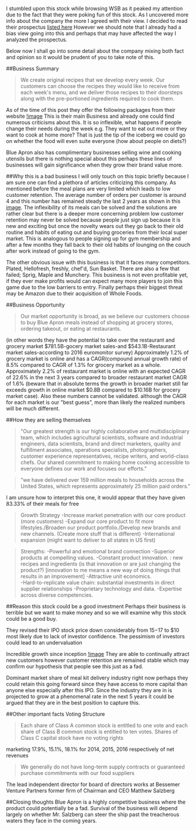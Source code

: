 

I stumbled upon this stock while browsing WSB as it peaked my attention due
to the fact that they were poking fun of this stock. As I uncovered more info
about the company the more I agreed with their view. I decided to read their
prospectus [listed here](https://www.sec.gov/Archives/edgar/data/1701114/000104746917004316/a2232581z424b4.htm)
However we should note that I already had a bias view going into this and perhaps
that may have affected the way I analyzed the prospectus.

Below now I shall go into some detail about the company mixing both fact and opinion
so it would be prudent of you to take note of this.

##Business Summary
>We create original recipes that we develop every week. Our customers can choose the recipes they would like to receive from each week's menu, and we deliver those recipes to their doorsteps along with the pre-portioned ingredients required to cook them.

As of the time of this post they offer the following packages from their website
[!image](images/posts/blue_apron_packages.png) This is their main Business
and already one could find numerous criticisms about this. It is so inflexible,
what happens if people change their needs during the week e.g. They want to eat
out more or they want to cook at home more? That is just the tip of the iceberg
we could go on whether the food will even suite everyone (how about people on
diets?)

Blue Apron also has complimentary businesses selling wine and cooking utensils but
there is nothing special about this perhaps these lines of businesses will gain
significance when they grow their brand value more.

##Why this is a bad business
I will only touch on this topic briefly because I am sure one can find a plethora
of articles criticizing this company.
As mentioned before the meal plans are very limited which leads to low customer
retention. The average number of orders per customer is around 4 and this number
has remained steady the last 2 years as shown in this [image](filler).
The inflexibility of its meals can be solved and the solutions are rather clear
but there is a deeper more concerning problem low customer retention may
never be solved because people just sign up because it is new and exciting but
once the novelty wears out they go back to their old routine and habits of eating
out and buying groceries from their local super market. This is analogous to people
signing up for gym membership and after a few months they fall back to their old habits
of lounging on the couch after work instead of going to the gym.

The other obvious issue with this business is that it faces many competitors.
Plated, Hellofresh, freshly, chef'd, Sun Basket. There are also a few that failed;
Sprig, Maple and Munchery. This business is not even profitable yet, if they ever
make profits would can expect many more players to join this game due to the low
barriers to entry. Finally perhaps their biggest threat may be Amazon due to their
acquisition of Whole Foods.

##Business Opportunity
>Our market opportunity is broad, as we believe our customers choose to buy Blue Apron meals instead of shopping at grocery stores, ordering takeout, or eating at restaurants.

(in other words they have the potential to take over the restaurant and grocery market $781.5B-gocery market sales-and $543.1B-Restaurant market sales-according to 2016 euromonitor survey) Approximately 1.2% of grocery market is online and has a CAGR(compound annual growth rate) of 8.5% compared to CAGR of 1.3% for grocery market as a whole. Approximately 2.2% of restaurant market is online with an expected CAGR of 22.6% in the next 3 years compared to broader restaurant market CAGR of 1.6% (beware that in absolute terms the growth in broader market still far exceeds growth in online market $0.8B compared to $10.16B for grocery market case). Also these numbers cannot be validated.
although the CAGR for each market is our "best guess", more than likely the realized numbers will be much different.

##How they are selling themselves
>"Our greatest strength is our highly collaborative and multidisciplinary team, which includes agricultural scientists, software and industrial engineers, data scientists, brand and direct marketers, quality and fulfillment associates, operations specialists, photographers, customer experience representatives, recipe writers, and world-class chefs. Our shared commitment to making home cooking accessible to everyone defines our work and focuses our efforts."

>"we have delivered over 159 million meals to households across the United States, which represents approximately 25 million paid orders."

I am unsure how to interpret this one, it would appear that they have given 83.33% of their meals for free

>Growth Strategy
-Increase market penetration with our core product (more customers)
-Expand our core product to fit more lifestyles./Broaden our product portfolio./Develop new brands and new channels. (Create more stuff that is different)
-International expansion (might want to deliver to all states in US first)

>Strengths:
-Powerful and emotional brand connection
-Superior products at compelling values.
-Constant product innovation. : new recipes and ingredients (is that innovation or are just changing the product?) [innovation to me means a new way of doing things that results in an improvement]
-Attractive unit economics.  
-Hard-to-replicate value chain: substantial investments in direct supplier relationships
-Proprietary technology and data.
-Expertise across diverse competencies.

##Reason this stock could be a good investment
Perhaps their business is terrible but we want to make money and so we will
examine why this stock could be a good buy.

They revised their IPO stock price down considerably from $15-$17 to $10 most
likely due to lack of investor confidence. The pessimism of investors could lead to an
undervaluation  

Incredible growth since inception [!image](images/posts/blue_apron_growth.png)
They are able to continually attract new customers however customer retention
are remained stable which may confirm our hypothesis that people see this just
as a fad.

Dominant market share of meal kit delivery industry right now perhaps they could retain this going forward since they have access to more capital than anyone else especially after this IPO. Since the industry they are in is projected to grow at a phenomenal rate in the next 5 years it could be argued that they are in the best position to capture this.

##Other important facts
Voting Structure
> Each share of Class A common stock is entitled to one vote and each share of Class B common stock is entitled to ten votes. Shares of Class C capital stock have no voting rights

marketing 17.9%, 15.1%, 18.1% for 2014, 2015, 2016 respectively of net revenues

>We generally do not have long-term supply contracts or guaranteed purchase commitments with our food suppliers

The lead independent director for board of directors works at Bessemer Venture Partners former firm of Chairman and CEO Matthew Salzberg

##Closing thoughts
Blue Apron is a highly competitive business where the product could potentially
be a fad. Survival of the business will depend largely on whether Mr. Salzberg
can steer the ship past the treacherous waters they face in the coming years.
